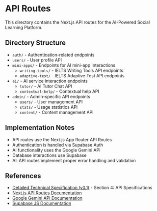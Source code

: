 # API Routes

This directory contains the Next.js API routes for the AI-Powered Social Learning Platform.

## Directory Structure

- `auth/` - Authentication-related endpoints
- `users/` - User profile API
- `mini-apps/` - Endpoints for AI mini-app interactions
  - `writing-tools/` - IELTS Writing Tools API endpoints
  - `adaptive-test/` - IELTS Adaptive Test API endpoints
- `ai/` - AI service interaction endpoints
  - `tutor/` - AI Tutor Chat API
  - `contextual-help/` - Contextual help API
- `admin/` - Admin-specific API endpoints
  - `users/` - User management API
  - `stats/` - Usage statistics API
  - `content/` - Content management API

## Implementation Notes

- API routes use the Next.js App Router API Routes
- Authentication is handled via Supabase Auth
- AI functionality uses the Google Gemini API
- Database interactions use Supabase
- All API routes implement proper error handling and validation

## References

- [Detailed Technical Specification (v0.1)](../../../Detailed%20Technical%20Specification%20(v0.1).md) - Section 4: API Specifications
- [Next.js API Routes Documentation](https://nextjs.org/docs/app/building-your-application/routing/route-handlers)
- [Google Gemini API Documentation](https://googleapis.github.io/js-genai/main/index.html)
- [Supabase JS Documentation](https://supabase.com/docs/reference/javascript/)
